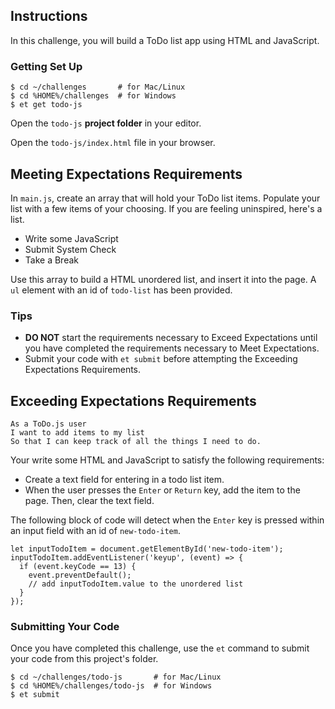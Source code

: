 ## Instructions

In this challenge, you will build a ToDo list app using HTML and JavaScript.

### Getting Set Up

```no-highlight
$ cd ~/challenges       # for Mac/Linux
$ cd %HOME%/challenges  # for Windows
$ et get todo-js
```

Open the `todo-js` **project folder** in your editor.

Open the `todo-js/index.html` file in your browser.

## Meeting Expectations Requirements

In `main.js`, create an array that will hold your ToDo list items. Populate your
list with a few items of your choosing. If you are feeling uninspired, here's a
list.

* Write some JavaScript
* Submit System Check
* Take a Break

Use this array to build a HTML unordered list, and insert it into the page. A
`ul` element with an id of `todo-list` has been provided.

### Tips

* **DO NOT** start the requirements necessary to Exceed Expectations until you have completed the requirements necessary to Meet Expectations.
* Submit your code with `et submit` before attempting the Exceeding Expectations Requirements.

## Exceeding Expectations Requirements

```no-highlight
As a ToDo.js user
I want to add items to my list
So that I can keep track of all the things I need to do.
```

Your write some HTML and JavaScript to satisfy the following requirements:

* Create a text field for entering in a todo list item.
* When the user presses the `Enter` or `Return` key, add the item to the page.
  Then, clear the text field.

The following block of code will detect when the `Enter` key is pressed within an
input field with an id of `new-todo-item`.

```no-highlight
let inputTodoItem = document.getElementById('new-todo-item');
inputTodoItem.addEventListener('keyup', (event) => {
  if (event.keyCode == 13) {
    event.preventDefault();
    // add inputTodoItem.value to the unordered list
  }
});
```

### Submitting Your Code

Once you have completed this challenge, use the `et` command to submit your code
from this project's folder.

```no-highlight
$ cd ~/challenges/todo-js       # for Mac/Linux
$ cd %HOME%/challenges/todo-js  # for Windows
$ et submit
```
